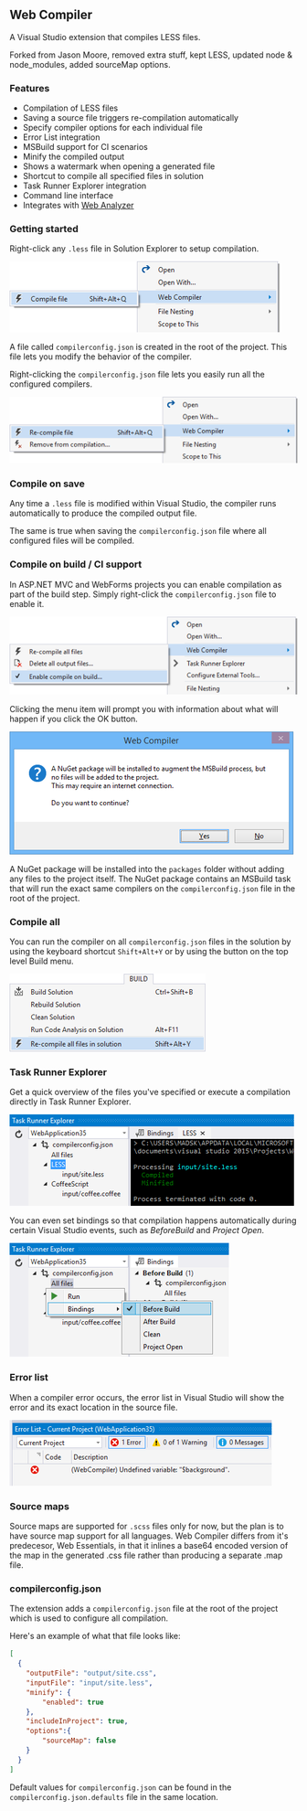 ## Web Compiler

A Visual Studio extension that compiles LESS files.

Forked from Jason Moore, removed extra stuff, kept LESS, updated node & node_modules, added sourceMap options.

### Features

- Compilation of LESS files
- Saving a source file triggers re-compilation automatically
- Specify compiler options for each individual file
- Error List integration
- MSBuild support for CI scenarios
- Minify the compiled output
- Shows a watermark when opening a generated file
- Shortcut to compile all specified files in solution
- Task Runner Explorer integration
- Command line interface
- Integrates with [Web Analyzer](https://visualstudiogallery.msdn.microsoft.com/6edc26d4-47d8-4987-82ee-7c820d79be1d)

### Getting started

Right-click any `.less` file in Solution Explorer to setup compilation.

![Compile file](art/contextmenu-compile.png)

A file called `compilerconfig.json` is created in the root of the
project. This file lets you modify the behavior of the compiler.

Right-clicking the `compilerconfig.json` file lets you easily
run all the configured compilers.

![Recompile](art/contextmenu-recompile.png)

### Compile on save

Any time a `.less` file is modified within Visual Studio, the compiler
runs automatically to produce the compiled output file.

The same is true when saving the `compilerconfig.json` file where
all configured files will be compiled.

### Compile on build / CI support

In ASP.NET MVC and WebForms projects you can enable compilation as part
of the build step. Simply right-click the `compilerconfig.json` file to
enable it.

![Compile on build](art/contextmenu-compileonbuild.png)

Clicking the menu item will prompt you with information about what will
happen if you click the OK button.

![Compile on build prompt](art/prompt-compileonsave.png)

A NuGet package will be installed into the `packages` folder without adding
any files to the project itself. The NuGet package contains an MSBuild
task that will run the exact same compilers on the `compilerconfig.json`
file in the root of the project.

### Compile all

You can run the compiler on all `compilerconfig.json` files
in the solution by using the keyboard shortcut `Shift+Alt+Y`
or by using the button on the top level Build menu.

![Compile all](art/build-menu.png)

### Task Runner Explorer

Get a quick overview of the files you've specified or execute a
compilation directly in Task Runner Explorer.

![Task Runner Explorer](art/task-runner-explorer.png)

You can even set bindings so that compilation happens automatically
during certain Visual Studio events, such as *BeforeBuild* and
*Project Open*.

![Task Runner bindings](art/task-runner-bindings.png)

### Error list

When a compiler error occurs, the error list in Visual Studio
will show the error and its exact location in the source file.

![Error List](art/errorlist.png)

### Source maps

Source maps are supported for `.scss` files only for now, but the
plan is to have source map support for all languages. Web Compiler differs from it's predecesor, Web Essentials, in that it inlines a base64 encoded version of the map in the generated .css file rather than producing a separate .map file. 

### compilerconfig.json

The extension adds a `compilerconfig.json` file at the root of the
project which is used to configure all compilation.

Here's an example of what that file looks like:

```json
[
  {
    "outputFile": "output/site.css",
    "inputFile": "input/site.less",
    "minify": {
        "enabled": true
    },
    "includeInProject": true,
    "options":{
        "sourceMap": false
    }
  }
]
```
Default values for `compilerconfig.json` can be found in the `compilerconfig.json.defaults` file in the same location. 